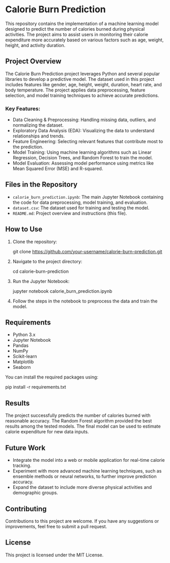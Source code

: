 # Calorie Burn Prediction

This repository contains the implementation of a machine learning model designed to predict the number of calories burned during physical activities. The project aims to assist users in monitoring their calorie expenditure more accurately based on various factors such as age, weight, height, and activity duration.

## Project Overview

The Calorie Burn Prediction project leverages Python and several popular libraries to develop a predictive model. The dataset used in this project includes features like gender, age, height, weight, duration, heart rate, and body temperature. The project applies data preprocessing, feature selection, and model training techniques to achieve accurate predictions.

### Key Features:
- Data Cleaning & Preprocessing: Handling missing data, outliers, and normalizing the dataset.
- Exploratory Data Analysis (EDA): Visualizing the data to understand relationships and trends.
- Feature Engineering: Selecting relevant features that contribute most to the prediction.
- Model Training: Using machine learning algorithms such as Linear Regression, Decision Trees, and Random Forest to train the model.
- Model Evaluation: Assessing model performance using metrics like Mean Squared Error (MSE) and R-squared.

## Files in the Repository

- `calorie_burn_prediction.ipynb`: The main Jupyter Notebook containing the code for data preprocessing, model training, and evaluation.
- `dataset.csv`: The dataset used for training and testing the model.
- `README.md`: Project overview and instructions (this file).

## How to Use

1. Clone the repository:
   
   git clone https://github.com/your-username/calorie-burn-prediction.git
   
2. Navigate to the project directory:
   
   cd calorie-burn-prediction
   
3. Run the Jupyter Notebook:
   
   jupyter notebook calorie_burn_prediction.ipynb
   
4. Follow the steps in the notebook to preprocess the data and train the model.

## Requirements

- Python 3.x
- Jupyter Notebook
- Pandas
- NumPy
- Scikit-learn
- Matplotlib
- Seaborn

You can install the required packages using:

pip install -r requirements.txt


## Results

The project successfully predicts the number of calories burned with reasonable accuracy. The Random Forest algorithm provided the best results among the tested models. The final model can be used to estimate calorie expenditure for new data inputs.

## Future Work

- Integrate the model into a web or mobile application for real-time calorie tracking.
- Experiment with more advanced machine learning techniques, such as ensemble methods or neural networks, to further improve prediction accuracy.
- Expand the dataset to include more diverse physical activities and demographic groups.

## Contributing

Contributions to this project are welcome. If you have any suggestions or improvements, feel free to submit a pull request.

## License

This project is licensed under the MIT License.
